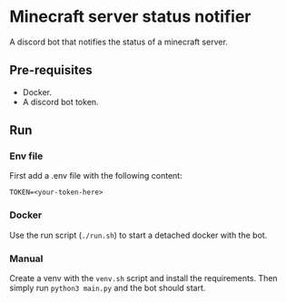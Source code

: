 # Minecraft server status notifier

A discord bot that notifies the status of a minecraft server.

## Pre-requisites
- Docker.
- A discord bot token. 

## Run 
### Env file
First add a .env file with the following content: 
```
TOKEN=<your-token-here>
```
### Docker
Use the run script (`./run.sh`) to start a detached docker with the bot. 

### Manual
Create a venv with the `venv.sh` script and install the requirements.
Then simply run `python3 main.py` and the bot should start.
